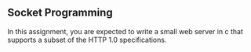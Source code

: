 ## Socket Programming

In this assignment, you are expected to write a small web server in c that supports a subset of the HTTP 1.0 specifications.
